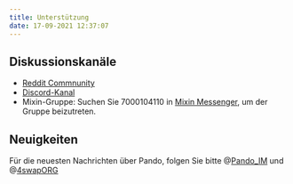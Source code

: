 ```yaml
---
title: Unterstützung
date: 17-09-2021 12:37:07
---
```


## Diskussionskanäle

- [Reddit Commnunity](https://www.reddit.com/r/pando/)
- [Discord-Kanal](https://discord.gg/ek45g3Cymd)
- Mixin-Gruppe: Suchen Sie 7000104110 in [Mixin Messenger](https://mixin.one/messenger), um der Gruppe beizutreten.

## Neuigkeiten

Für die neuesten Nachrichten über Pando, folgen Sie bitte @[Pando_IM](https://twitter.com/pando_im) und @[4swapORG](https://twitter.com/4swapOrg)
